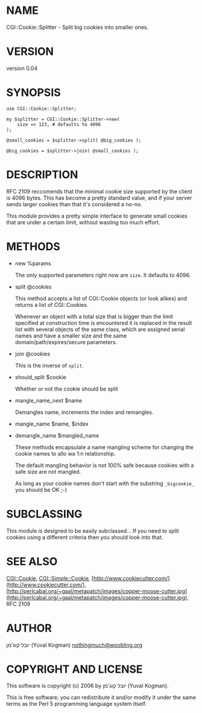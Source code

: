 # NAME

CGI::Cookie::Splitter - Split big cookies into smaller ones.

# VERSION

version 0.04

# SYNOPSIS

    use CGI::Cookie::Splitter;

    my $splitter = CGI::Cookie::Splitter->new(
        size => 123, # defaults to 4096
    );

    @small_cookies = $splitter->split( @big_cookies );

    @big_cookies = $splitter->join( @small_cookies );

# DESCRIPTION

RFC 2109 reccomends that the minimal cookie size supported by the client is
4096 bytes. This has become a pretty standard value, and if your server sends
larger cookies than that it's considered a no-no.

This module provides a pretty simple interface to generate small cookies that
are under a certain limit, without wasting too much effort.

# METHODS

- new %params

    The only supported parameters right now are `size`. It defaults to 4096.

- split @cookies

    This method accepts a list of CGI::Cookie objects (or look alikes) and returns
    a list of CGI::Cookies.

    Whenever an object with a total size that is bigger than the limit specified at
    construction time is encountered it is replaced in the result list with several
    objects of the same class, which are assigned serial names and have a smaller
    size and the same domain/path/expires/secure parameters.

- join @cookies

    This is the inverse of `split`.

- should\_split $cookie

    Whether or not the cookie should be split

- mangle\_name\_next $name

    Demangles name, increments the index and remangles.

- mangle\_name $name, $index
- demangle\_name $mangled\_name

    These methods encapsulate a name mangling scheme for changing the cookie names
    to allo wa 1:n relationship.

    The default mangling behavior is not 100% safe because cookies with a safe size
    are not mangled.

    As long as your cookie names don't start with the substring `_bigcookie_` you
    should be OK ;-)

# SUBCLASSING

This module is designed to be easily subclassed... If you need to split cookies
using a different criteria then you should look into that.

# SEE ALSO

[CGI::Cookie](https://metacpan.org/pod/CGI::Cookie), [CGI::Simple::Cookie](https://metacpan.org/pod/CGI::Simple::Cookie), [http://www.cookiecutter.com/](http://www.cookiecutter.com/),
[http://perlcabal.org/~gaal/metapatch/images/copper-moose-cutter.jpg](http://perlcabal.org/~gaal/metapatch/images/copper-moose-cutter.jpg),
RFC 2109

# AUTHOR

יובל קוג'מן (Yuval Kogman) <nothingmuch@woobling.org>

# COPYRIGHT AND LICENSE

This software is copyright (c) 2006 by יובל קוג'מן (Yuval Kogman).

This is free software; you can redistribute it and/or modify it under
the same terms as the Perl 5 programming language system itself.
